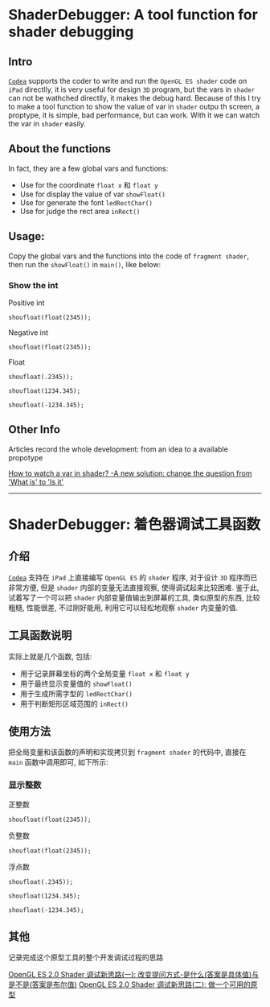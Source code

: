 # ShaderDebugger: A tool function for shader debugging

##  Intro

[`Codea`](codea.io) supports the coder to write and run the `OpenGL ES shader` code on `iPad` directlly, it is very useful for design `3D` program, but the vars in `shader` can not be wathched directlly, it makes the debug hard. Because of this I try to make a tool function to show the value of var in `shader` outpu th screen, a proptype, it is simple, bad performance, but can work.  With it we can watch the var in `shader` easily.

##  About the functions

In fact, they are a few global vars and functions:

* Use for the coordinate `float x` 和 `float y`
* Use for display the value of var `showFloat()`
* Use for generate the font `ledRectChar()`
* Use for judge the rect area `inRect()`

##  Usage:

Copy the global vars and the functions into the code of `fragment shader`, then run the `showFloat()` in `main()`, like below:

### Show the int

Positive int

```
shoufloat(float(2345));
```

Negative int

```
shoufloat(float(2345));
```

Float

```
shoufloat(.2345));
```

```
shoufloat(1234.345);
```

```
shoufloat(-1234.345);
```


##  Other Info

Articles record the whole development: from an idea to a available propotype

[How to watch a var in shader? -A new solution: change the question from 'What is' to 'Is it'](https://github.com/FreeBlues/ShaderDebugger/blob/master/Record-Article-1.md)        
[]()

---

# ShaderDebugger: 着色器调试工具函数

##  介绍

[`Codea`](codea.io) 支持在 `iPad` 上直接编写 `OpenGL ES` 的 `shader` 程序, 对于设计 `3D` 程序而已非常方便, 但是 `shader` 内部的变量无法直接观察, 使得调试起来比较困难. 鉴于此, 试着写了一个可以把 `shader` 内部变量值输出到屏幕的工具, 类似原型的东西, 比较粗糙, 性能很差, 不过刚好能用, 利用它可以轻松地观察 `shader` 内变量的值.

##  工具函数说明

实际上就是几个函数, 包括:

* 用于记录屏幕坐标的两个全局变量 `float x` 和 `float y`
* 用于最终显示变量值的 `showFloat()`
* 用于生成所需字型的 `ledRectChar()`
* 用于判断矩形区域范围的 `inRect()`

##  使用方法

把全局变量和该函数的声明和实现拷贝到 `fragment shader` 的代码中, 直接在 `main` 函数中调用即可, 如下所示:

### 显示整数

正整数

```
shoufloat(float(2345));
```

负整数
```
shoufloat(float(2345));
```

浮点数

```
shoufloat(.2345));
```

```
shoufloat(1234.345);
```

```
shoufloat(-1234.345);
```

##  其他

记录完成这个原型工具的整个开发调试过程的思路

[OpenGL ES 2.0 Shader 调试新思路(一): 改变提问方式-是什么(答案是具体值)与是不是(答案是布尔值)](https://github.com/FreeBlues/ShaderDebugger/blob/master/Record-Article-1.md) 
[OpenGL ES 2.0 Shader 调试新思路(二): 做一个可用的原型]()
